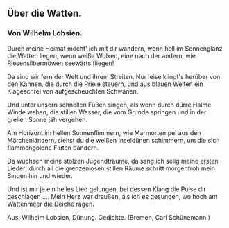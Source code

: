 <h2>Über die Watten.</h2>

<h3>Von Wilhelm Lobsien.</h3>

Durch meine Heimat möcht' ich mit dir wandern,
wenn hell im Sonnenglanz die Watten liegen,
wenn weiße Wolken, eine nach der andern,
wie Riesensilbermöwen seewärts fliegen!

Da sind wir fern der Welt und ihrem Streiten.
Nur leise klingt's herüber von den Kähnen,
die durch die Priele steuern, und aus blauen Weiten
ein Klageschrei von aufgescheuchten Schwänen.

Und unter unsern schnellen Füßen singen,
als wenn durch dürre Halme Winde wehen,
die stillen Wasser, die vom Grunde springen
und in der grellen Sonne jäh vergehen.

Am Horizont im hellen Sonnenflimmern,
wie Marmortempel aus den Märchenländern,
siehst du die weißen Inseldünen schimmern,
um die sich flammengoldne Fluten bändern.

Da wuchsen meine stolzen Jugendträume,
da sang ich selig meine ersten Lieder;
durch all die grenzenlosen stillen Räume
schritt morgenfroh mein Singen hin und wieder.

Und ist mir je ein helles Lied gelungen,
bei dessen Klang die Pulse dir geschlagen ....
Mein Herz war draußen, als ich es gesungen,
wo hoch am Wattenmeer die Deiche ragen.

<div class="source pre">Aus: Wilhelm Lobsien, Dünung. Gedichte.
(Bremen, Carl Schünemann.)</div>

